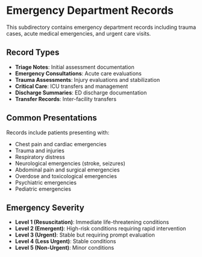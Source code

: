 # Emergency Department Records

This subdirectory contains emergency department records including trauma cases, acute medical emergencies, and urgent care visits.

## Record Types

- **Triage Notes**: Initial assessment documentation
- **Emergency Consultations**: Acute care evaluations
- **Trauma Assessments**: Injury evaluations and stabilization
- **Critical Care**: ICU transfers and management
- **Discharge Summaries**: ED discharge documentation
- **Transfer Records**: Inter-facility transfers

## Common Presentations

Records include patients presenting with:

- Chest pain and cardiac emergencies
- Trauma and injuries
- Respiratory distress
- Neurological emergencies (stroke, seizures)
- Abdominal pain and surgical emergencies
- Overdose and toxicological emergencies
- Psychiatric emergencies
- Pediatric emergencies

## Emergency Severity

- **Level 1 (Resuscitation)**: Immediate life-threatening conditions
- **Level 2 (Emergent)**: High-risk conditions requiring rapid intervention
- **Level 3 (Urgent)**: Stable but requiring prompt evaluation
- **Level 4 (Less Urgent)**: Stable conditions
- **Level 5 (Non-Urgent)**: Minor conditions